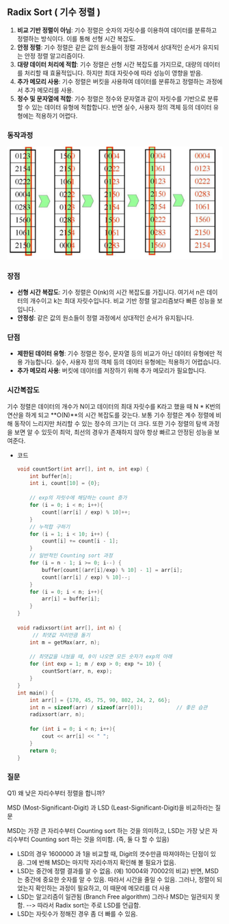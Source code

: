 ## **Radix Sort ( 기수 정렬 )**

1. **비교 기반 정렬이 아님**: 기수 정렬은 숫자의 자릿수를 이용하여 데이터를 분류하고 정렬하는 방식이다. 이를 통해 선형 시간 복잡도.
2. **안정 정렬**: 기수 정렬은 같은 값의 원소들이 정렬 과정에서 상대적인 순서가 유지되는 안정 정렬 알고리즘이다.
3. **대량 데이터 처리에 적합**: 기수 정렬은 선형 시간 복잡도를 가지므로, 대량의 데이터를 처리할 때 효율적입니다. 하지만 최대 자릿수에 따라 성능이 영향을 받음.
4. **추가 메모리 사용**: 기수 정렬은 버킷을 사용하여 데이터를 분류하고 정렬하는 과정에서 추가 메모리를 사용. 
5. **정수 및 문자열에 적합**: 기수 정렬은 정수와 문자열과 같이 자릿수를 기반으로 분류할 수 있는 데이터 유형에 적합합니다. 반면 실수, 사용자 정의 객체 등의 데이터 유형에는 적용하기 어렵다.

### 동작과정

![Untitled](./assetes/1.PNG)

### 장점

- **선형 시간 복잡도**: 기수 정렬은 O(nk)의 시간 복잡도를 가집니다. 여기서 n은 데이터의 개수이고 k는 최대 자릿수입니다. 비교 기반 정렬 알고리즘보다 빠른 성능을 보입니다.
- **안정성**: 같은 값의 원소들이 정렬 과정에서 상대적인 순서가 유지됩니다.

### 단점

- **제한된 데이터 유형**: 기수 정렬은 정수, 문자열 등의 비교가 아닌 데이터 유형에만 적용 가능합니다. 실수, 사용자 정의 객체 등의 데이터 유형에는 적용하기 어렵습니다.
- **추가 메모리 사용**: 버킷에 데이터를 저장하기 위해 추가 메모리가 필요합니다.

### 시간복잡도

기수 정렬은 데이터의 개수가 N이고 데이터의 최대 자릿수를 K라고 했을 때 N * K번의 연산을 하게 되고 **O(N)**의 시간 복잡도를 갖는다. 보통 기수 정렬은 계수 정렬에 비해 동작이 느리지만 처리할 수 있는 정수의 크기는 더 크다. 또한 기수 정렬의 탐색 과정을 보면 알 수 있듯이 최악, 최선의 경우가 존재하지 않아 항상 빠르고 안정된 성능을 보여준다. 

- 코드
    
    ```c
    void countSort(int arr[], int n, int exp) {
    	int buffer[n];
        int i, count[10] = {0};
        
        // exp의 자릿수에 해당하는 count 증가
        for (i = 0; i < n; i++){
            count[(arr[i] / exp) % 10]++;
        }
        // 누적합 구하기
        for (i = 1; i < 10; i++) {
            count[i] += count[i - 1];
        }
        // 일반적인 Counting sort 과정
        for (i = n - 1; i >= 0; i--) {
            buffer[count[(arr[i]/exp) % 10] - 1] = arr[i];
            count[(arr[i] / exp) % 10]--;
        }
        for (i = 0; i < n; i++){
            arr[i] = buffer[i];
        }
    }
    
    void radixsort(int arr[], int n) {
         // 최댓값 자리만큼 돌기
        int m = getMax(arr, n);
        
        // 최댓값을 나눴을 때, 0이 나오면 모든 숫자가 exp의 아래
        for (int exp = 1; m / exp > 0; exp *= 10) {
            countSort(arr, n, exp);
        }
    }
    int main() {
        int arr[] = {170, 45, 75, 90, 802, 24, 2, 66};
        int n = sizeof(arr) / sizeof(arr[0]);			// 좋은 습관
        radixsort(arr, n);
        
        for (int i = 0; i < n; i++){
            cout << arr[i] << " ";
        }
        return 0;
    }
    ```
    

### 질문

Q1) 왜 낮은 자리수부터 정렬을 합니까?

MSD (Most-Significant-Digit) 과 LSD (Least-Significant-Digit)을 비교하라는 질문

MSD는 가장 큰 자리수부터 Counting sort 하는 것을 의미하고, LSD는 가장 낮은 자리수부터 Counting sort 하는 것을 의미함. (즉, 둘 다 할 수 있음)

- LSD의 경우 1600000 과 1을 비교할 때, Digit의 갯수만큼 따져야하는 단점이 있음. 그에 반해 MSD는 마지막 자리수까지 확인해 볼 필요가 없음.
- LSD는 중간에 정렬 결과를 알 수 없음. (예) 10004와 70002의 비교) 반면, MSD는 중간에 중요한 숫자를 알 수 있음. 따라서 시간을 줄일 수 있음. 그러나, 정렬이 되었는지 확인하는 과정이 필요하고, 이 때문에 메모리를 더 사용
- LSD는 알고리즘이 일관됨 (Branch Free algorithm) 그러나 MSD는 일관되지 못함. --> 따라서 Radix sort는 주로 LSD를 언급함.
- LSD는 자릿수가 정해진 경우 좀 더 빠를 수 있음.